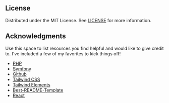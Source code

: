 <!-- LICENSE -->
## License

Distributed under the MIT License. See [LICENSE](https://github.com/habibun/iqra/blob/master/LICENSE) for more information.


<!-- ACKNOWLEDGMENTS -->
## Acknowledgments

Use this space to list resources you find helpful and would like to give credit to. I've included a few of my favorites to kick things off!

* [PHP](https://www.php.net)
* [Symfony](https://symfony.com)
* [Github](https://github.com)
* [Tailwind CSS](https://tailwindcss.com)
* [Tailwind Elements](https://tailwind-elements.com)
* [Best-README-Template](https://github.com/othneildrew/Best-README-Template)
* [React](https://reactjs.org/)
